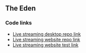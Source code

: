 ## The Eden


### Code links

* [Live streaming desktop repo link](https://github.com/VOKA-AI/LiveStreamingDesktop)
* [Live streaming website repo link](https://github.com/VOKA-AI/TheEdenLiveStreaming)
* [Live streaming website test link](http://test.theeden.tv/)
